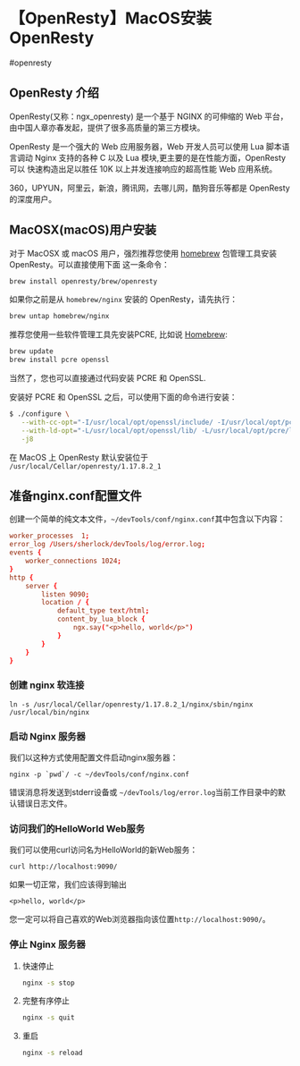 # 【OpenResty】MacOS安装OpenResty

#openresty

## OpenResty 介绍

OpenResty(又称：ngx_openresty) 是一个基于 NGINX 的可伸缩的 Web 平台，由中国人章亦春发起，提供了很多高质量的第三方模块。

OpenResty 是一个强大的 Web 应用服务器，Web 开发人员可以使用 Lua 脚本语言调动 Nginx 支持的各种 C 以及 Lua 模块,更主要的是在性能方面，OpenResty可以 快速构造出足以胜任 10K 以上并发连接响应的超高性能 Web 应用系统。

360，UPYUN，阿里云，新浪，腾讯网，去哪儿网，酷狗音乐等都是 OpenResty 的深度用户。

## MacOSX(macOS)用户安装

对于 MacOSX 或 macOS 用户，强烈推荐您使用 [homebrew](https://brew.sh/) 包管理工具安装 OpenResty。可以直接使用下面 这一条命令：

```bash
brew install openresty/brew/openresty
```

如果你之前是从 `homebrew/nginx` 安装的 OpenResty，请先执行：

```bash
brew untap homebrew/nginx
```

推荐您使用一些软件管理工具先安装PCRE, 比如说 [Homebrew](http://mxcl.github.com/homebrew/):

```bash
brew update
brew install pcre openssl
```

当然了，您也可以直接通过代码安装 PCRE 和 OpenSSL.

安装好 PCRE 和 OpenSSL 之后，可以使用下面的命令进行安装：

```bash
$ ./configure \
   --with-cc-opt="-I/usr/local/opt/openssl/include/ -I/usr/local/opt/pcre/include/" \
   --with-ld-opt="-L/usr/local/opt/openssl/lib/ -L/usr/local/opt/pcre/lib/" \
   -j8
```

在 MacOS 上 OpenResty 默认安装位于 `/usr/local/Cellar/openresty/1.17.8.2_1`

## 准备nginx.conf配置文件

创建一个简单的纯文本文件，`~/devTools/conf/nginx.conf`其中包含以下内容：

```conf
worker_processes  1;
error_log /Users/sherlock/devTools/log/error.log;
events {
    worker_connections 1024;
}
http {
    server {
        listen 9090;
        location / {
            default_type text/html;
            content_by_lua_block {
                ngx.say("<p>hello, world</p>")
            }
        }
    }
}
```

### 创建 nginx 软连接

```shell
ln -s /usr/local/Cellar/openresty/1.17.8.2_1/nginx/sbin/nginx /usr/local/bin/nginx
```

### 启动 Nginx 服务器

我们以这种方式使用配置文件启动nginx服务器：

```
nginx -p `pwd`/ -c ~/devTools/conf/nginx.conf
```

错误消息将发送到stderr设备或 `~/devTools/log/error.log`当前工作目录中的默认错误日志文件。

### 访问我们的HelloWorld Web服务

我们可以使用curl访问名为HelloWorld的新Web服务：

```
curl http://localhost:9090/
```

如果一切正常，我们应该得到输出

```
<p>hello, world</p>
```

您一定可以将自己喜欢的Web浏览器指向该位置`http://localhost:9090/`。

### 停止 Nginx 服务器

1. 快速停止

   ```sh
   nginx -s stop
   ```

2. 完整有序停止

   ```sh
   nginx -s quit
   ```

3. 重启

   ```sh
   nginx -s reload
   ```

   

